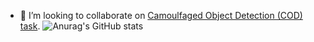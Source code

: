 - 👯 I’m looking to collaborate on [Camoulfaged Object Detection (COD) task](http://dpfan.net/camouflage). 
![Anurag's GitHub stats](https://github-readme-stats.vercel.app/api?username=DengPingFan&show_icons=true&theme=radical)  



